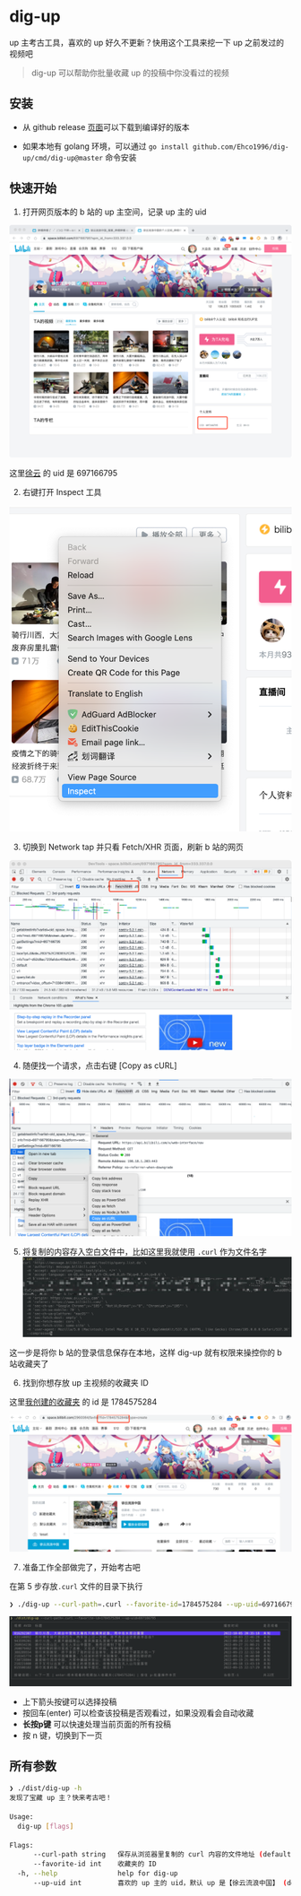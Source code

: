 # dig-up

up 主考古工具，喜欢的 up 好久不更新？快用这个工具来挖一下 up 之前发过的视频吧

> dig-up 可以帮助你批量收藏 up 的投稿中你没看过的视频

## 安装

* 从 github release [页面]([page](https://github.com/Ehco1996/dig-up/releases))可以下载到编译好的版本

* 如果本地有 golang 环境，可以通过 `go install github.com/Ehco1996/dig-up/cmd/dig-up@master` 命令安装

## 快速开始

1. 打开网页版本的 b 站的 up 主空间，记录 up 主的 uid

  ![Example](./docs/1.png)

  这里[徐云](https://space.bilibili.com/697166795)  的 uid 是 697166795

2. 右键打开 Inspect 工具

  ![Example](./docs/2.png)

3. 切换到 Network tap 并只看 Fetch/XHR 页面，刷新 b 站的网页

![Example](./docs/3.png)

4. 随便找一个请求，点击右键 [Copy as cURL]

![Example](./docs/4.png)

5. 将复制的内容存入空白文件中，比如这里我就使用 `.curl` 作为文件名字
![Example](./docs/5.png)

这一步是将你 b 站的登录信息保存在本地，这样 dig-up 就有权限来操控你的 b 站收藏夹了

6. 找到你想存放 up 主视频的收藏夹 ID

  这里[我创建的收藏夹](https://space.bilibili.com/2960084/favlist?fid=1784575284)  的 id 是 1784575284

![Example](./docs/6.png)

7. 准备工作全部做完了，开始考古吧

在第 5 步存放`.curl` 文件的目录下执行

```bash
❯ ./dig-up --curl-path=.curl --favorite-id=1784575284 --up-uid=697166795
```

![Example](./docs/7.png)

* 上下箭头按键可以选择投稿
* 按回车(enter) 可以检查该投稿是否观看过，如果没观看会自动收藏
* **长按p键** 可以快速处理当前页面的所有投稿
* 按 n 键，切换到下一页

## 所有参数

```bash
❯ ./dist/dig-up -h
发现了宝藏 up 主？快来考古吧！

Usage:
  dig-up [flags]

Flags:
      --curl-path string   保存从浏览器里复制的 curl 内容的文件地址 (default ".curl")
      --favorite-id int    收藏夹的 ID
  -h, --help               help for dig-up
      --up-uid int         喜欢的 up 主的 uid，默认 up 是【徐云流浪中国】 (default 697166795)
```
